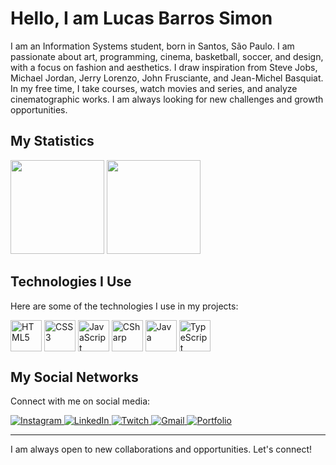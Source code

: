 <div>
<h1>Hello, I am Lucas Barros Simon</h1>
<p>I am an Information Systems student, born in Santos, São Paulo. I am passionate about art, programming, cinema, basketball, soccer, and design, with a focus on fashion and aesthetics. I draw inspiration from Steve Jobs, Michael Jordan, Jerry Lorenzo, John Frusciante, and Jean-Michel Basquiat. In my free time, I take courses, watch movies and series, and analyze cinematographic works. I am always looking for new challenges and growth opportunities.</p>
</div>

<h2>My Statistics</h2>
<div>
  <img height="150em" src="https://github-readme-stats.vercel.app/api?username=lucasweacked&theme=dark&include_all_commits=true&show_icons=true"/>
  <img height="150em" src="https://github-readme-stats.vercel.app/api/top-langs/?username=lucasweacked&theme=dark"/>
</div>

<h2>Technologies I Use</h2>
<p>Here are some of the technologies I use in my projects:</p>
<div>
  <img width="50px" align="center" src="https://cdn.jsdelivr.net/gh/devicons/devicon/icons/html5/html5-plain-wordmark.svg" alt="HTML5"/>
  <img width="50px" align="center" src="https://cdn.jsdelivr.net/gh/devicons/devicon/icons/css3/css3-plain-wordmark.svg" alt="CSS3"/>
  <img width="50px" align="center" src="https://cdn.jsdelivr.net/gh/devicons/devicon/icons/javascript/javascript-plain.svg" alt="JavaScript"/>
  <img width="50px" align="center" src="https://cdn.jsdelivr.net/gh/devicons/devicon/icons/csharp/csharp-original.svg" alt="CSharp"/>
  <img width="50px" align="center" src="https://cdn.jsdelivr.net/gh/devicons/devicon/icons/java/java-original.svg" alt="Java"/>
  <img width="50px" align="center" src="https://cdn.jsdelivr.net/gh/devicons/devicon/icons/typescript/typescript-original.svg" alt="TypeScript"/>
</div>

<h2>My Social Networks</h2>
<p>Connect with me on social media:</p>
<div>
  <a href="https://instagram.com/21lucasbarros" target="_blank">
    <img src="https://img.shields.io/badge/Instagram-232323?style=for-the-badge&logo=instagram&logoColor=white" alt="Instagram">
  </a>
  <a href="https://www.linkedin.com/in/lucasbarrossimon/" target="_blank">
    <img src="https://img.shields.io/badge/LinkedIn-232323?style=for-the-badge&logo=linkedin&logoColor=white" alt="LinkedIn">
  </a>
  <a href="https://www.twitch.tv/21lucasbarros" target="_blank">
    <img src="https://img.shields.io/badge/Twitch-232323?style=for-the-badge&logo=twitch&logoColor=white" alt="Twitch">
  </a>
  <a href="mailto:lucasweacked21@gmail.com">
    <img src="https://img.shields.io/badge/Gmail-232323?style=for-the-badge&logo=gmail&logoColor=white" alt="Gmail">
  </a>
  <a href="https://lucasbarrosdev.vercel.app/" target="_blank">
    <img src="https://img.shields.io/badge/Website-232323?style=for-the-badge&logo=About.me&logoColor=white" alt="Portfolio">
  </a>
</div>

---

<p>I am always open to new collaborations and opportunities. Let's connect!</p>
